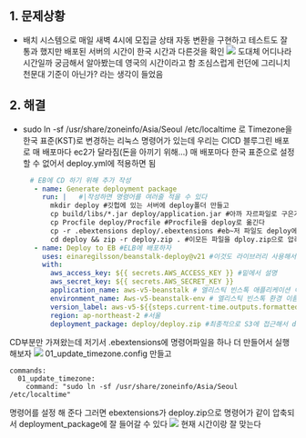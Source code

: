 ## 1. 문제상황
- 배치 시스템으로 매일 새벽 4시에 모집글 상태 자동 변환을 구현하고 테스트도 잘 통과 했지만 배포된 서버의 시간이 한국 시간과 다른것을 확인
  ![](https://velog.velcdn.com/images/wellbeing-dough/post/8781d09c-2f3e-4a6c-834d-ae500b187752/image.png)
  도대체 어디나라 시간일까 궁금해서 알아봤는데 영국의 시간이라고 함 조심스럽게 런던에 그리니치 천문대 기준이 아닌가? 라는 생각이 들었음

## 2. 해결
- sudo ln -sf /usr/share/zoneinfo/Asia/Seoul /etc/localtime 로 Timezone을 한국 표준(KST)로 변경하는 리눅스 명령어가 있는데 우리는 CICD 블루그린 배포로 매 배포마다 ec2가 달라짐(돈을 아끼기 위해...) 매 배포마다 한국 표준으로 설정할 수 없어서 deploy.yml에 적용하면 됨

```yaml
     # EB에 CD 하기 위해 추가 작성
      - name: Generate deployment package
        run: |   #|작성하면 명령어를 여러줄 적을 수 있다
          mkdir deploy #깃헙에 있는 서버에 deploy폴더 만들고
          cp build/libs/*.jar deploy/application.jar #아까 자르파일로 구은거 application.jar로 복사
          cp Procfile deploy/Procfile #Procfile을 deploy로 옮긴다
          cp -r .ebextensions deploy/.ebextensions #eb~저 파일도 deploy에 이동
          cd deploy && zip -r deploy.zip . #이모든 파일을 dploy.zip으로 압축한다
      - name: Deploy to EB #ELB에 배포하자
        uses: einaregilsson/beanstalk-deploy@v21 #이것도 라이브러리 사용해서 간단하게 배포
        with:
          aws_access_key: ${{ secrets.AWS_ACCESS_KEY }} #밑에서 설명
          aws_secret_key: ${{ secrets.AWS_SECRET_KEY }}
          application_name: aws-v5-beanstalk # 엘리스틱 빈스톡 애플리케이션 이름!
          environment_name: Aws-v5-beanstalk-env # 엘리스틱 빈스톡 환경 이름!
          version_label: aws-v5-${{steps.current-time.outputs.formattedTime}} #버전명이 같으면 안되서 시간넣음
          region: ap-northeast-2 #서울
          deployment_package: deploy/deploy.zip #최종적으로 S3에 접근해서 deploy.zip을 던지겠다
```
CD부분만 가져왔는데 저기서 .ebextensions에 명령어파일을 하나 더 만들어서 실행 해보자
![](https://velog.velcdn.com/images/wellbeing-dough/post/093b7ccc-0e9f-4c3f-a392-9cedf7da883b/image.png)
01_update_timezone.config 만들고
```config
commands:
  01_update_timezone:
    command: "sudo ln -sf /usr/share/zoneinfo/Asia/Seoul /etc/localtime"
```
명령어를 설정 해 준다 그러면 ebextensions가 deploy.zip으로 명령어가 같이 압축되서 deployment_package에 잘 들어갈 수 있다
![](https://velog.velcdn.com/images/wellbeing-dough/post/0f26e898-cd51-4731-8d06-067d93f73dcb/image.png)
현재 시간이랑 잘 맞는다